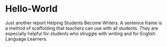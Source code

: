 # Hello-World
Just another report
 Helping Students Become Writers. A sentence frame is a method of scaffolding that teachers can use with all students. They are especially helpful for students who struggle with writing and for English Language Learners.
